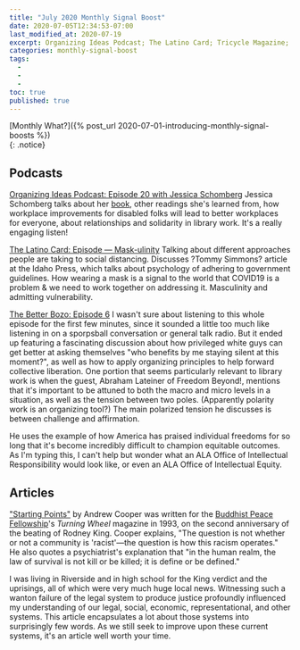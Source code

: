 ```yaml
---
title: "July 2020 Monthly Signal Boost"
date: 2020-07-05T12:34:53-07:00
last_modified_at: 2020-07-19
excerpt: Organizing Ideas Podcast; The Latino Card; Tricycle Magazine; etc.  
categories: monthly-signal-boost
tags: 
  -   
  -   
  -   
toc: true
published: true
---
```


[Monthly What?]({% post_url 2020-07-01-introducing-monthly-signal-boosts %})  
{: .notice}  

## Podcasts  

[Organizing Ideas Podcast: Episode 20 with Jessica Schomberg](https://organizingideaspod.wordpress.com/2020/02/28/ep-20-libraries-and-disabilities-with-jessica-schomberg/) Jessica Schomberg talks about her [book](https://litwinbooks.com/books/beyond-accommodation/), other readings she's learned from, how workplace improvements for disabled folks will lead to better workplaces for everyone, about relationships and solidarity in library work. It's a really engaging listen!  


[The Latino Card: Episode — Mask-ulinity](https://soundcloud.com/thelatinocard/mask-culinity) Talking about different approaches people are taking to social distancing. Discusses ?Tommy Simmons? article at the Idaho Press, which talks about psychology of adhering to government guidelines. How wearing a mask is a signal to the world that COVID19 is a problem & we need to work together on addressing it. Masculinity and admitting vulnerability.  

[The Better Bozo: Episode 6](https://podcasts.apple.com/us/podcast/ep-6-with-abraham-lateiner-of-freedom-beyond/id1495723247?i=1000466133862) I wasn't sure about listening to this whole episode for the first few minutes, since it sounded a little too much like listening in on a sporpsball conversation or general talk radio. But it ended up featuring a fascinating discussion about how privileged white guys can get better at asking themselves "who benefits by me staying silent at this moment?", as well as how to apply organizing principles to help forward collective liberation. One portion that seems particularly relevant to library work is when the guest, Abraham Lateiner of Freedom Beyond!, mentions that it's important to be attuned to both the macro and micro levels in a situation, as well as the tension between two poles. (Apparently polarity work is an organizing tool?) The main polarized tension he discusses is between challenge and affirmation.  

He uses the example of how America has praised individual freedoms for so long that it's become incredibly difficult to champion equitable outcomes. As I'm typing this, I can't help but wonder what an ALA Office of Intellectual Responsibility would look like, or even an ALA Office of Intellectual Equity.  

## Articles  

["Starting Points"](https://tricycle.org/trikedaily/recognize-racism/) by Andrew Cooper was written for the [Buddhist Peace Fellowship](http://www.buddhistpeacefellowship.org)'s _Turning Wheel_ magazine in 1993, on the second anniversary of the beating of Rodney King. Cooper explains, "The question is not whether or not a community is 'racist'—the question is how this racism operates." He also quotes a psychiatrist's explanation that "in the human realm, the law of survival is not kill or be killed; it is define or be defined."  

I was living in Riverside and in high school for the King verdict and the uprisings, all of which were very much huge local news. Witnessing such a wanton failure of the legal system to produce justice profoundly influenced my understanding of our legal, social, economic, representational, and other systems. This article encapsulates a lot about those systems into surprisingly few words. As we still seek to improve upon these current systems, it's an article well worth your time.  